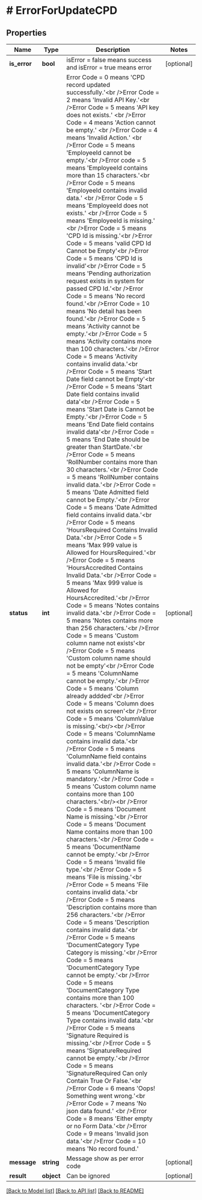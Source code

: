 # # ErrorForUpdateCPD

## Properties

Name | Type | Description | Notes
------------ | ------------- | ------------- | -------------
**is_error** | **bool** | isError &#x3D; false means success and isError &#x3D; true means error | [optional]
**status** | **int** | Error Code &#x3D; 0 means &#39;CPD record updated successfully.&#39;&lt;br /&gt;Error Code &#x3D; 2 means &#39;Invalid API Key.&#39;&lt;br /&gt;Error Code &#x3D; 5 means &#39;API key does not exists.&#39; &lt;br /&gt;Error Code &#x3D; 4 means &#39;Action cannot be empty.&#39; &lt;br /&gt;Error Code &#x3D; 4 means &#39;Invalid Action.&#39; &lt;br /&gt;Error Code &#x3D; 5 means &#39;EmployeeId cannot be empty.&#39;&lt;br /&gt;Error code &#x3D; 5 means &#39;EmployeeId contains more than 15 characters.&#39;&lt;br /&gt;Error Code &#x3D; 5 means &#39;EmployeeId contains invalid data.&#39; &lt;br /&gt;Error Code &#x3D; 5 means &#39;EmployeeId does not exists.&#39; &lt;br /&gt;Error Code &#x3D; 5 means &#39;EmployeeId is missing.&#39; &lt;br /&gt;Error Code &#x3D; 5 means &#39;CPD Id is missing.&#39;&lt;br /&gt;Error Code &#x3D; 5 means &#39;valid CPD Id Cannot be Empty&#39;&lt;br /&gt;Error Code &#x3D; 5 means &#39;CPD Id is invalid&#39;&lt;br /&gt;Error Code &#x3D; 5 means &#39;Pending authorization request exists in system for passed CPD Id.&#39;&lt;br /&gt;Error Code &#x3D; 5 means &#39;No record found.&#39;&lt;br /&gt;Error Code &#x3D; 10 means &#39;No detail has been found.&#39;&lt;br /&gt;Error Code &#x3D; 5 means &#39;Activity cannot be empty.&#39;&lt;br /&gt;Error Code &#x3D; 5 means &#39;Activity contains more than 100 characters.&#39;&lt;br /&gt;Error Code &#x3D; 5 means &#39;Activity contains invalid data.&#39;&lt;br /&gt;Error Code &#x3D; 5 means &#39;Start Date field cannot be Empty&#39;&lt;br /&gt;Error Code &#x3D; 5 means &#39;Start Date field contains invalid data&#39;&lt;br /&gt;Error Code &#x3D; 5 means &#39;Start Date is Cannot be Empty.&#39;&lt;br /&gt;Error Code &#x3D; 5 means &#39;End Date field contains invalid data&#39;&lt;br /&gt;Error Code &#x3D; 5 means &#39;End Date should be greater than StartDate.&#39;&lt;br /&gt;Error Code &#x3D; 5 means &#39;RollNumber contains more than 30 characters.&#39;&lt;br /&gt;Error Code &#x3D; 5 means &#39;RollNumber contains invalid data.&#39;&lt;br /&gt;Error Code &#x3D; 5 means &#39;Date Admitted field cannot be Empty.&#39;&lt;br /&gt;Error Code &#x3D; 5 means &#39;Date Admitted field contains invalid data.&#39;&lt;br /&gt;Error Code &#x3D; 5 means &#39;HoursRequired Contains Invalid Data.&#39;&lt;br /&gt;Error Code &#x3D; 5 means &#39;Max 999 value is Allowed for HoursRequired.&#39;&lt;br /&gt;Error Code &#x3D; 5 means &#39;HoursAccredited Contains Invalid Data.&#39;&lt;br /&gt;Error Code &#x3D; 5 means &#39;Max 999 value is Allowed for HoursAccredited.&#39;&lt;br /&gt;Error Code &#x3D; 5 means &#39;Notes contains invalid data.&#39;&lt;br /&gt;Error Code &#x3D; 5 means &#39;Notes contains more than 256 characters.&#39;&lt;br /&gt;Error Code &#x3D; 5 means &#39;Custom column name not exists&#39;&lt;br /&gt;Error Code &#x3D; 5 means &#39;Custom column name should not be empty&#39;&lt;br /&gt;Error Code &#x3D; 5 means &#39;ColumnName cannot be empty.&#39;&lt;br /&gt;Error Code &#x3D; 5 means &#39;Column already addded&#39;&lt;br /&gt;Error Code &#x3D; 5 means &#39;Column does not exists on screen&#39;&lt;br /&gt;Error Code &#x3D; 5 means &#39;ColumnValue is missing.&#39;&lt;br/&gt;&lt;br /&gt;Error Code &#x3D; 5 means &#39;ColumnName contains invalid data.&#39;&lt;br /&gt;Error Code &#x3D; 5 means &#39;ColumnName field contains invalid data.&#39;&lt;br /&gt;Error Code &#x3D; 5 means &#39;ColumnName is mandatory.&#39;&lt;br /&gt;Error Code &#x3D; 5 means &#39;Custom column name contains more than 100 characters.&#39;&lt;br/&gt;&lt;br /&gt;Error Code &#x3D; 5 means &#39;Document Name is missing.&#39;&lt;br /&gt;Error Code &#x3D; 5 means &#39;Document Name contains more than 100 characters.&#39;&lt;br /&gt;Error Code &#x3D; 5 means &#39;DocumentName cannot be empty.&#39;&lt;br /&gt;Error Code &#x3D; 5 means &#39;Invalid file type.&#39;&lt;br /&gt;Error Code &#x3D; 5 means &#39;File is missing.&#39;&lt;br /&gt;Error Code &#x3D; 5 means &#39;File contains invalid data.&#39;&lt;br /&gt;Error Code &#x3D; 5 means &#39;Description contains more than 256 characters.&#39;&lt;br /&gt;Error Code &#x3D; 5 means &#39;Description contains invalid data.&#39;&lt;br /&gt;Error Code &#x3D; 5 means &#39;DocumentCategory Type Category is missing.&#39;&lt;br /&gt;Error Code &#x3D; 5 means &#39;DocumentCategory Type cannot be empty.&#39;&lt;br /&gt;Error Code &#x3D; 5 means &#39;DocumentCategory Type contains more than 100 characters. &#39;&lt;br /&gt;Error Code &#x3D; 5 means &#39;DocumentCategory Type contains invalid data.&#39;&lt;br /&gt;Error Code &#x3D; 5 means &#39;Signature Required is missing.&#39;&lt;br /&gt;Error Code &#x3D; 5 means &#39;SignatureRequired cannot be empty.&#39;&lt;br /&gt;Error Code &#x3D; 5 means &#39;SignatureRequired Can only Contain True Or False.&#39;&lt;br /&gt;Error Code &#x3D; 6 means &#39;Oops! Something went wrong.&#39;&lt;br /&gt;Error Code &#x3D; 7 means &#39;No json data found.&#39; &lt;br /&gt;Error Code &#x3D; 8 means &#39;Either empty or no Form Data.&#39;&lt;br /&gt;Error Code &#x3D; 9 means &#39;Invalid json data.&#39;&lt;br /&gt;Error Code &#x3D; 10 means &#39;No record found.&#39; | [optional]
**message** | **string** | Message show as per error code | [optional]
**result** | **object** | Can be ignored | [optional]

[[Back to Model list]](../../README.md#models) [[Back to API list]](../../README.md#endpoints) [[Back to README]](../../README.md)
